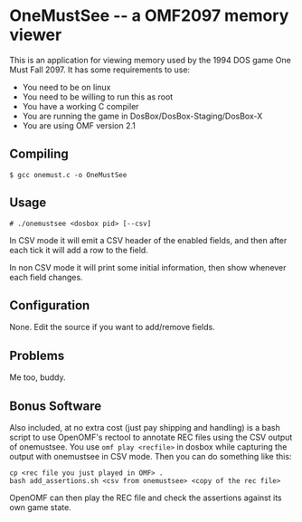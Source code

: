 OneMustSee -- a OMF2097 memory viewer
=====================================

This is an application for viewing memory used by the 1994 DOS game One Must
Fall 2097. It has some requirements to use:

* You need to be on linux
* You need to be willing to run this as root
* You have a working C compiler
* You are running the game in DosBox/DosBox-Staging/DosBox-X
* You are using OMF version 2.1

Compiling
---------
```
$ gcc onemust.c -o OneMustSee
```

Usage
-----
```
# ./onemustsee <dosbox pid> [--csv]
```

In CSV mode it will emit a CSV header of the enabled fields, and then after each
tick it will add a row to the field.

In non CSV mode it will print some initial information, then show whenever each
field changes.


Configuration
-------------

None. Edit the source if you want to add/remove fields.


Problems
---------

Me too, buddy.


Bonus Software
--------------

Also included, at no extra cost (just pay shipping and handling) is a bash
script to use OpenOMF's rectool to annotate REC files using the CSV output of
onemustsee. You use `omf play <recfile>` in dosbox while capturing the output
with onemustsee in CSV mode. Then you can do something like this:

```
cp <rec file you just played in OMF> .
bash add_assertions.sh <csv from onemustsee> <copy of the rec file>
```

OpenOMF can then play the REC file and check the assertions against its own game
state.
